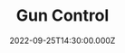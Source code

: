 ---
video:
  type: vimeo
  id: 753923375
speaker:
  permalink: bart-wilkins
  name: Bart Wilkins
title: Gun Control
image: https://i.imgur.com/4PUmxiY.png
date: 2022-09-25T14:30:00.000Z
series: "hot-topics-vol-3"
---